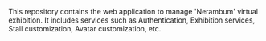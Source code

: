 This repository contains the web application to manage 'Nerambum' virtual exhibition. It includes services such as Authentication, Exhibition services, Stall customization, Avatar customization, etc.